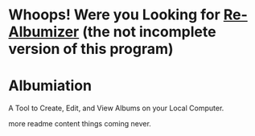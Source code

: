 # Whoops! Were you Looking for [Re-Albumizer](https://github.com/the-most-real-liker-of-c4/Re-Albumizer) (the not incomplete version of this program) 


# Albumiation

A Tool to Create, Edit, and View Albums on your Local Computer.

more readme content things coming never.
